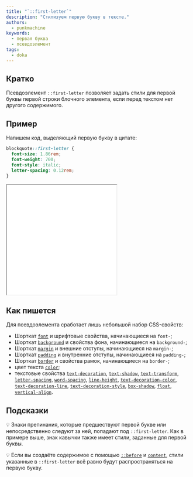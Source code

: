 ```yaml
---
title: "`::first-letter`"
description: "Стилизуем первую букву в тексте."
authors:
  - punkmachine
keywords:
  - первая буква
  - псевдоэлемент
tags:
  - doka
---
```


## Кратко

Псевдоэлемент `::first-letter` позволяет задать стили для первой буквы первой строки блочного элемента, если перед текстом нет другого содержимого.

## Пример

Напишем код, выделяющий первую букву в цитате:

```css
blockquote::first-letter {
  font-size: 1.86rem;
  font-weight: 700;
  font-style: italic;
  letter-spacing: 0.12rem;
}
```

<iframe title="Псевдоэлемент ::first-letter" src="demos/quote/" height="300"></iframe>

## Как пишется

Для псевдоэлемента сработает лишь небольшой набор CSS-свойств:

- Шорткат [`font`](/css/font/) и шрифтовые свойства, начинающиеся на `font-`;
- Шорткат [`background`](/css/backgroutn/) и свойства фона, начинающиеся на `background-`;
- Шорткат [`margin`](/css/margin/) и внешние отступы, начинающиеся на `margin-`;
- Шорткат [`padding`](/css/padding/) и внутренние отступы, начинающиеся на `padding-`;
- Шорткат [`border`](/css/border/) и свойства рамок, начинающиеся на `border-`;
- цвет текста [`color`](/css/color);
- текстовые свойства [`text-decoration`](/css/text-decoration/), [`text-shadow`](/css/text-shadow/), [`text-transform`](/css/text-transform/), [`letter-spacing`](/css/letter-spacing/), [`word-spacing`](/css/word-spacing/), [`line-height`](/css/line-height/), [`text-decoration-color`](/css/text-decoration-color/), [`text-decoration-line`](/css/text-decoration-line/), [`text-decoration-style`](/css/text-decoration-style/), [`box-shadow`](/css/box-shadow/), [`float`](/css/float/), [`vertical-align`](/css/vertical-align/).

## Подсказки

💡 Знаки препинания, которые предшествуют первой букве или непосредственно следуют за ней, попадают под `::first-letter`. Как в примере выше, знак кавычки также имеет стили, заданные для первой буквы.

💡 Если вы создаёте содержимое с помощью [`::before`](/css/before/) и [`content`](/css/content/), стили указанные в `::first-letter` всё равно будут распространяться на первую букву.
